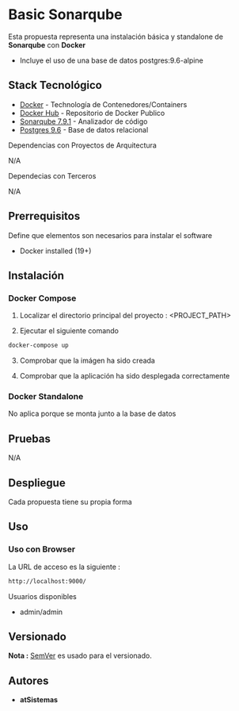 # Basic Sonarqube

Esta propuesta representa una instalación básica y standalone de **Sonarqube** con **Docker**

*  Incluye el uso de una base de datos postgres:9.6-alpine





## Stack Tecnológico

* [Docker](https://www.docker.com/) - Technología de Contenedores/Containers
* [Docker Hub](https://hub.docker.com/) - Repositorio de Docker Publico
* [Sonarqube 7.9.1](https://www.sonarqube.org/) - Analizador de código
* [Postgres 9.6](https://www.postgresql.org/) - Base de datos relacional

Dependencias con Proyectos de Arquitectura

N/A

Dependecias con Terceros

N/A





## Prerrequisitos

Define que elementos son necesarios para instalar el software

* Docker installed (19+)





## Instalación

### Docker Compose

1. Localizar el directorio principal del proyecto : <PROJECT_PATH>

2. Ejecutar el siguiente comando

```bash
docker-compose up
```

3. Comprobar que la imágen ha sido creada

4. Comprobar que la aplicación ha sido desplegada correctamente




### Docker Standalone

No aplica porque se monta junto a la base de datos





## Pruebas

N/A





## Despliegue

Cada propuesta tiene su propia forma





## Uso


### Uso con Browser

La URL de acceso es la siguiente :

```bash
http://localhost:9000/
```

Usuarios disponibles 

* admin/admin





## Versionado

**Nota :** [SemVer](http://semver.org/) es usado para el versionado.





## Autores

* **atSistemas**
